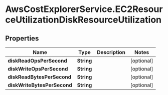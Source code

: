 # AwsCostExplorerService.EC2ResourceUtilizationDiskResourceUtilization

## Properties

Name | Type | Description | Notes
------------ | ------------- | ------------- | -------------
**diskReadOpsPerSecond** | **String** |  | [optional] 
**diskWriteOpsPerSecond** | **String** |  | [optional] 
**diskReadBytesPerSecond** | **String** |  | [optional] 
**diskWriteBytesPerSecond** | **String** |  | [optional] 



